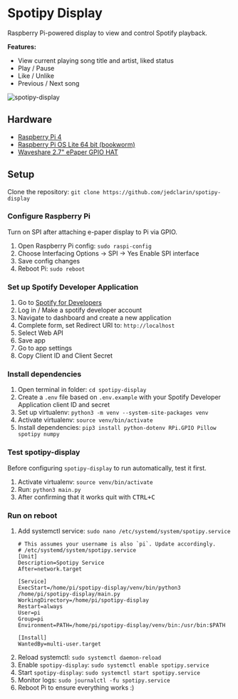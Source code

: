 # Spotipy Display
Raspberry Pi-powered display to view and control Spotify playback.

**Features:**
- View current playing song title and artist, liked status 
- Play / Pause
- Like / Unlike
- Previous / Next song

![spotipy-display](https://github.com/jedclarin/spotipy-display/assets/34991412/29261ffa-ba3b-4048-be6f-672b643eee58)


## Hardware
- [Raspberry Pi 4](https://www.amazon.ca/Raspberry-Model-2019-Quad-Bluetooth/dp/B07TC2BK1X/ref=sr_1_5)
- [Raspberry Pi OS Lite 64 bit (bookworm)](https://downloads.raspberrypi.com/raspios_lite_arm64/images/raspios_lite_arm64-2023-12-11/2023-12-11-raspios-bookworm-arm64-lite.img.xz)
- [Waveshare 2.7" ePaper GPIO HAT](https://www.amazon.ca/2-7inch-HAT-Resolution-Electronic-Communicating/dp/B075FQKSZ9/ref=sr_1_1)

## Setup
Clone the repository: `git clone https://github.com/jedclarin/spotipy-display`

### Configure Raspberry Pi
Turn on SPI after attaching e-paper display to Pi via GPIO.
1. Open Raspberry Pi config: `sudo raspi-config`
2. Choose Interfacing Options -> SPI -> Yes Enable SPI interface
3. Save config changes
4. Reboot Pi: `sudo reboot`

### Set up Spotify Developer Application
1. Go to [Spotify for Developers](https://developer.spotify.com/)
2. Log in / Make a spotify developer account
3. Navigate to dashboard and create a new application
4. Complete form, set Redirect URI to: `http://localhost`
5. Select Web API
6. Save app
7. Go to app settings
8. Copy Client ID and Client Secret
    
### Install dependencies
1. Open terminal in folder: `cd spotipy-display`
2. Create a `.env` file based on `.env.example` with your Spotify Developer Application client ID and secret
3. Set up virtualenv: `python3 -m venv --system-site-packages venv`
4. Activate virtualenv: `source venv/bin/activate`
5. Install dependencies: `pip3 install python-dotenv RPi.GPIO Pillow spotipy numpy`

### Test spotipy-display
Before configuring `spotipy-display` to run automatically, test it first.
1. Activate virtualenv: `source venv/bin/activate`
2. Run: `python3 main.py`
3. After confirming that it works quit with <kbd>CTRL+C</kbd>

### Run on reboot
1. Add systemctl service: `sudo nano /etc/systemd/system/spotipy.service`
    ```
    # This assumes your username is also `pi`. Update accordingly.
    # /etc/systemd/system/spotipy.service
    [Unit]
    Description=Spotipy Service
    After=network.target

    [Service]
    ExecStart=/home/pi/spotipy-display/venv/bin/python3 /home/pi/spotipy-display/main.py
    WorkingDirectory=/home/pi/spotipy-display
    Restart=always
    User=pi
    Group=pi
    Environment=PATH=/home/pi/spotipy-display/venv/bin:/usr/bin:$PATH

    [Install]
    WantedBy=multi-user.target
    ```
2. Reload systemctl: `sudo systemctl daemon-reload`
3. Enable `spotipy-display`: `sudo systemctl enable spotipy.service`
4. Start `spotipy-display`: `sudo systemctl start spotipy.service`
5. Monitor logs: `sudo journalctl -fu spotipy.service`
6. Reboot Pi to ensure everything works :)